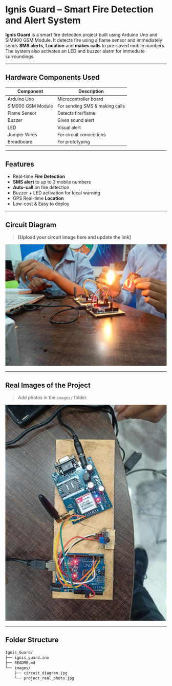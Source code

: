 # Ignis Guard – Smart Fire Detection and Alert System

**Ignis Guard** is a smart fire detection project built using Arduino Uno and SIM900 GSM Module. It detects fire using a flame sensor and immediately sends **SMS alerts**, **Location** and **makes calls** to pre-saved mobile numbers. The system also activates an LED and buzzer alarm for immediate surroundings.

---

##  Hardware Components Used

| Component        | Description                         |
|------------------|-------------------------------------|
| Arduino Uno      | Microcontroller board               |
| SIM900 GSM Module| For sending SMS & making calls      |
| Flame Sensor     | Detects fire/flame                  |
| Buzzer           | Gives sound alert                   |
| LED              | Visual alert                        |
| Jumper Wires     | For circuit connections             |
| Breadboard       | For prototyping                     |

---

## Features

- Real-time **Fire Detection**
- **SMS alert** to up to 3 mobile numbers
- **Auto-call** on fire detection
- Buzzer + LED activation for local warning
- GPS Real-time **Location**
- Low-cost & Easy to deploy

---

## Circuit Diagram

>  **[Upload your circuit image here and update the link]**

![Circuit Diagram](images/circuit_diagram.jpg)

---

##  Real Images of the Project

> Add photos in the `images/` folder.

![Working Prototype](images/project_real_photo.jpg)

---

## Folder Structure

```plaintext
Ignis_Guard/
├── ignis_guard.ino
├── README.md
└── images/
    ├── circuit_diagram.jpg
    └── project_real_photo.jpg
